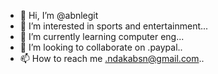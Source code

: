 - 👋 Hi, I’m @abnlegit
- 👀 I’m interested in sports and entertainment...
- 🌱 I’m currently learning computer eng...
- 💞️ I’m looking to collaborate on .paypal..
- 📫 How to reach me .ndakabsn@gmail.com..

<!---
abnlegit/abnlegit is a ✨ special ✨ repository because its `README.md` (this file) appears on your GitHub profile.
You can click the Preview link to take a look at your changes.
--->

